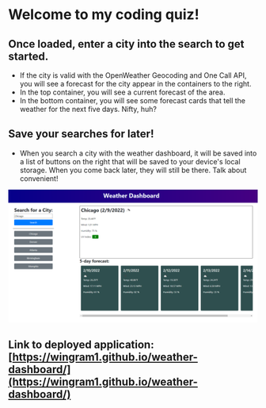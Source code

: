# Welcome to my coding quiz!

## Once loaded, enter a city into the search to get started.
 - If the city is valid with the OpenWeather Geocoding and One Call API, you will see a forecast for the city appear in the containers to the right.
 - In the top container, you will see a current forecast of the area.
 - In the bottom container, you will see some forecast cards that tell the weather for the next five days. Nifty, huh?

## Save your searches for later!
 - When you search a city with the weather dashboard, it will be saved into a list of buttons on the right that will be saved to your device's local storage. When you come back later, they will still be there. Talk about convenient!

<img src="./assets/images/screenshot.png" alt="Screenshot of the application" />

## Link to deployed application: [https://wingram1.github.io/weather-dashboard/](https://wingram1.github.io/weather-dashboard/)